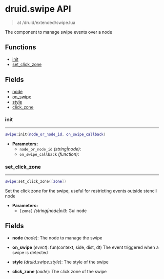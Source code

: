 # druid.swipe API

> at /druid/extended/swipe.lua

The component to manage swipe events over a node


## Functions
- [init](#init)
- [set_click_zone](#set_click_zone)


## Fields
- [node](#node)
- [on_swipe](#on_swipe)
- [style](#style)
- [click_zone](#click_zone)



### init

---
```lua
swipe:init(node_or_node_id, on_swipe_callback)
```

- **Parameters:**
	- `node_or_node_id` *(string|node)*:
	- `on_swipe_callback` *(function)*:

### set_click_zone

---
```lua
swipe:set_click_zone([zone])
```

Set the click zone for the swipe, useful for restricting events outside stencil node

- **Parameters:**
	- `[zone]` *(string|node|nil)*: Gui node


## Fields
<a name="node"></a>
- **node** (_node_): The node to manage the swipe

<a name="on_swipe"></a>
- **on_swipe** (_event_): fun(context, side, dist, dt) The event triggered when a swipe is detected

<a name="style"></a>
- **style** (_druid.swipe.style_): The style of the swipe

<a name="click_zone"></a>
- **click_zone** (_node_): The click zone of the swipe

